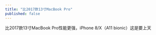 ```yaml
---
title: "比2017款13寸MacBook Pro"
published: false
---
```

比2017款13寸MacBook Pro性能更强，iPhone 8/X（A11 bionic）这是要上天